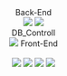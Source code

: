  
<div align="center">
Back-End <br>
<img src="https://img.shields.io/badge/springboot-6DB33F?style=for-the-badge&logo=springboot&logoColor=white">

 <img src="https://img.shields.io/badge/springsecurity-6DB33F?style=for-the-badge&logo=springsecurity&logoColor=white">
 <br>
 DB_Controll<br>
 <img src="https://img.shields.io/badge/mysql-4479A1?style=for-the-badge&logo=mysql&logoColor=white">
Front-End <br>
 
<br>
  <img src="https://img.shields.io/badge/javascript-F7DF1E?style=for-the-badge&logo=javascript&logoColor=white">
 <img src="https://img.shields.io/badge/html5-E34F26?style=for-the-badge&logo=html5&logoColor=white">
 <img src="https://img.shields.io/badge/jquery-0769AD?style=for-the-badge&logo=jquery&logoColor=white">
 <img src="https://img.shields.io/badge/css-1572B6?style=for-the-badge&logo=css&logoColor=white">
 <br>
</div>


